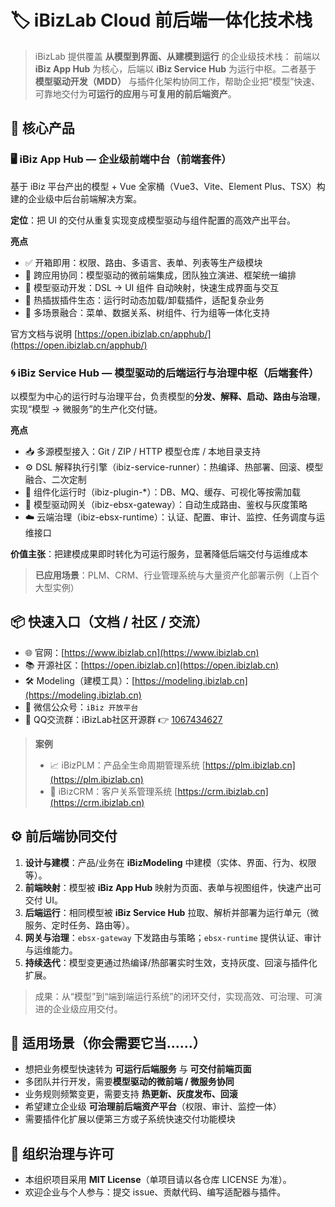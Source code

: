 # 🏷️ iBizLab Cloud 前后端一体化技术栈

> iBizLab 提供覆盖 **从模型到界面、从建模到运行** 的企业级技术栈：
> 前端以 **iBiz App Hub** 为核心，后端以 **iBiz Service Hub** 为运行中枢。二者基于 **模型驱动开发（MDD）** 与插件化架构协同工作，帮助企业把“模型”快速、可靠地交付为**可运行的应用**与**可复用的前后端资产**。

## 🔭 核心产品

### 🖥️ iBiz App Hub — 企业级前端中台（前端套件）

基于 iBiz 平台产出的模型 + Vue 全家桶（Vue3、Vite、Element Plus、TSX）构建的企业级中后台前端解决方案。

**定位**：把 UI 的交付从重复实现变成模型驱动与组件配置的高效产出平台。

**亮点**

* ✅ 开箱即用：权限、路由、多语言、表单、列表等生产级模块
* 🔗 跨应用协同：模型驱动的微前端集成，团队独立演进、框架统一编排
* 🧭 模型驱动开发：DSL → UI 组件 自动映射，快速生成界面与交互
* 🧩 热插拔插件生态：运行时动态加载/卸载插件，适配复杂业务
* 🔀 多场景融合：菜单、数据关系、树组件、行为组等一体化支持

官方文档与说明 [https://open.ibizlab.cn/apphub/](https://open.ibizlab.cn/apphub/)


### 🌀 iBiz Service Hub — 模型驱动的后端运行与治理中枢（后端套件）

以模型为中心的运行时与治理平台，负责模型的**分发、解释、启动、路由与治理**，实现“模型 → 微服务”的生产化交付链。

**亮点**

* 📥 多源模型接入：Git / ZIP / HTTP 模型仓库 / 本地目录支持
* ⚙️ DSL 解释执行引擎（ibiz-service-runner）：热编译、热部署、回滚、模型融合、二次定制
* 🔌 组件化运行时（ibiz-plugin-\*）：DB、MQ、缓存、可视化等按需加载
* 🚪 模型驱动网关（ibiz-ebsx-gateway）：自动生成路由、鉴权与灰度策略
* ☁️ 云端治理（ibiz-ebsx-runtime）：认证、配置、审计、监控、任务调度与运维接口

**价值主张**：把建模成果即时转化为可运行服务，显著降低后端交付与运维成本

> **已应用场景**：PLM、CRM、行业管理系统与大量资产化部署示例（上百个大型实例）

## 📦 快速入口（文档 / 社区 / 交流）

* 🌐 官网：[https://www.ibizlab.cn](https://www.ibizlab.cn)
* 📚 开源社区：[https://open.ibizlab.cn](https://open.ibizlab.cn)
* 🛠 Modeling（建模工具）：[https://modeling.ibizlab.cn](https://modeling.ibizlab.cn)
* 📱 微信公众号：`iBiz 开放平台`
* 💬 QQ交流群：iBizLab社区开源群 👉 [1067434627](https://qm.qq.com/q/BXMu4H37Hy)

> **案例**
> * 📈 iBizPLM：产品全生命周期管理系统 [https://plm.ibizlab.cn](https://plm.ibizlab.cn)
> * 👥 iBizCRM：客户关系管理系统 [https://crm.ibizlab.cn](https://crm.ibizlab.cn)


## ⚙️ 前后端协同交付

1. **设计与建模**：产品/业务在 **iBizModeling** 中建模（实体、界面、行为、权限等）。
2. **前端映射**：模型被 **iBiz App Hub** 映射为页面、表单与视图组件，快速产出可交付 UI。
3. **后端运行**：相同模型被 **iBiz Service Hub** 拉取、解析并部署为运行单元（微服务、定时任务、路由等）。
4. **网关与治理**：`ebsx-gateway` 下发路由与策略；`ebsx-runtime` 提供认证、审计与运维能力。
5. **持续迭代**：模型变更通过热编译/热部署实时生效，支持灰度、回滚与插件化扩展。

> 成果：从“模型”到“端到端运行系统”的闭环交付，实现高效、可治理、可演进的企业级应用交付。


## 🎯 适用场景（你会需要它当……）

* 想把业务模型快速转为 **可运行后端服务** 与 **可交付前端页面**
* 多团队并行开发，需要**模型驱动的微前端 / 微服务协同**
* 业务规则频繁变更，需要支持 **热更新、灰度发布、回滚**
* 希望建立企业级 **可治理前后端资产平台**（权限、审计、监控一体）
* 需要插件化扩展以便第三方或子系统快速交付功能模块



## 🧾 组织治理与许可

* 本组织项目采用 **MIT License**（单项目请以各仓库 LICENSE 为准）。
* 欢迎企业与个人参与：提交 issue、贡献代码、编写适配器与插件。
